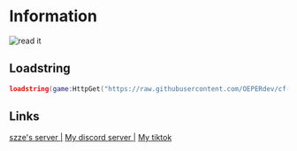 # Information

![read it](https://cdn.discordapp.com/attachments/1114749136265293973/1147463940520030238/cfmod.jpg)
## Loadstring

```lua
loadstring(game:HttpGet("https://raw.githubusercontent.com/OEPERdev/cf-modified/main/autofarm",true))() 
```

## Links
[szze's server  |](https://discord.gg/zJMs9cDhbC)
[My discord server  |](https://discord.gg/uExR8EumQS)
[My tiktok](https://tiktok.com/@oeperdev)
